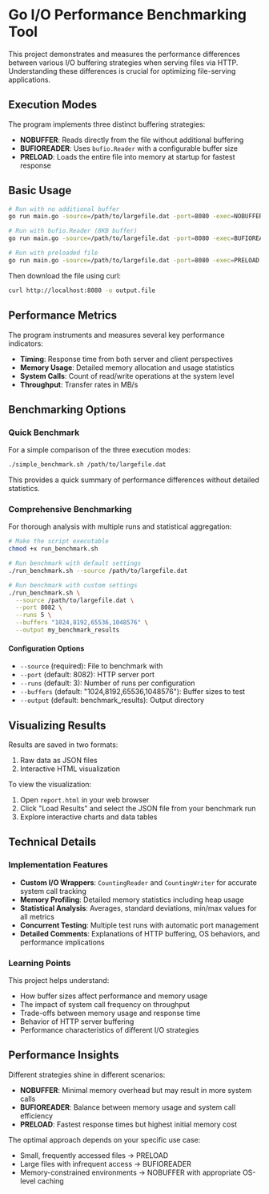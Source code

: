 # Go I/O Performance Benchmarking Tool

This project demonstrates and measures the performance differences between various I/O buffering strategies when serving files via HTTP. Understanding these differences is crucial for optimizing file-serving applications.

## Execution Modes

The program implements three distinct buffering strategies:

- **NOBUFFER**: Reads directly from the file without additional buffering
- **BUFIOREADER**: Uses `bufio.Reader` with a configurable buffer size
- **PRELOAD**: Loads the entire file into memory at startup for fastest response

## Basic Usage

```bash
# Run with no additional buffer
go run main.go -source=/path/to/largefile.dat -port=8080 -exec=NOBUFFER

# Run with bufio.Reader (8KB buffer)
go run main.go -source=/path/to/largefile.dat -port=8080 -exec=BUFIOREADER -buffer=8192

# Run with preloaded file
go run main.go -source=/path/to/largefile.dat -port=8080 -exec=PRELOAD
```

Then download the file using curl:

```bash
curl http://localhost:8080 -o output.file
```

## Performance Metrics

The program instruments and measures several key performance indicators:

- **Timing**: Response time from both server and client perspectives
- **Memory Usage**: Detailed memory allocation and usage statistics
- **System Calls**: Count of read/write operations at the system level
- **Throughput**: Transfer rates in MB/s

## Benchmarking Options

### Quick Benchmark

For a simple comparison of the three execution modes:

```bash
./simple_benchmark.sh /path/to/largefile.dat
```

This provides a quick summary of performance differences without detailed statistics.

### Comprehensive Benchmarking

For thorough analysis with multiple runs and statistical aggregation:

```bash
# Make the script executable
chmod +x run_benchmark.sh

# Run benchmark with default settings
./run_benchmark.sh --source /path/to/largefile.dat

# Run benchmark with custom settings
./run_benchmark.sh \
  --source /path/to/largefile.dat \
  --port 8082 \
  --runs 5 \
  --buffers "1024,8192,65536,1048576" \
  --output my_benchmark_results
```

#### Configuration Options

- `--source` (required): File to benchmark with
- `--port` (default: 8082): HTTP server port
- `--runs` (default: 3): Number of runs per configuration
- `--buffers` (default: "1024,8192,65536,1048576"): Buffer sizes to test
- `--output` (default: benchmark_results): Output directory

## Visualizing Results

Results are saved in two formats:
1. Raw data as JSON files
2. Interactive HTML visualization

To view the visualization:
1. Open `report.html` in your web browser
2. Click "Load Results" and select the JSON file from your benchmark run
3. Explore interactive charts and data tables

## Technical Details

### Implementation Features

- **Custom I/O Wrappers**: `CountingReader` and `CountingWriter` for accurate system call tracking
- **Memory Profiling**: Detailed memory statistics including heap usage
- **Statistical Analysis**: Averages, standard deviations, min/max values for all metrics
- **Concurrent Testing**: Multiple test runs with automatic port management
- **Detailed Comments**: Explanations of HTTP buffering, OS behaviors, and performance implications

### Learning Points

This project helps understand:
- How buffer sizes affect performance and memory usage
- The impact of system call frequency on throughput
- Trade-offs between memory usage and response time
- Behavior of HTTP server buffering
- Performance characteristics of different I/O strategies

## Performance Insights

Different strategies shine in different scenarios:

- **NOBUFFER**: Minimal memory overhead but may result in more system calls
- **BUFIOREADER**: Balance between memory usage and system call efficiency
- **PRELOAD**: Fastest response times but highest initial memory cost

The optimal approach depends on your specific use case:
- Small, frequently accessed files → PRELOAD
- Large files with infrequent access → BUFIOREADER
- Memory-constrained environments → NOBUFFER with appropriate OS-level caching